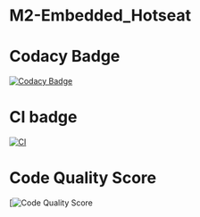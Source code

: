 # M2-Embedded_Hotseat
# Codacy Badge
[![Codacy Badge](https://app.codacy.com/project/badge/Grade/ff9399c12a6540bf8d734bc41ea2ec95)](https://www.codacy.com/gh/Sanu15kumar1999/M2-Embedded_Hotseat/dashboard?utm_source=github.com&amp;utm_medium=referral&amp;utm_content=Sanu15kumar1999/M2-Embedded_Hotseat&amp;utm_campaign=Badge_Grade)
# CI badge
[![CI](https://github.com/Sanu15kumar1999/M2-Embedded_Hotseat/actions/workflows/main.yml/badge.svg)](https://github.com/Sanu15kumar1999/M2-Embedded_Hotseat/actions/workflows/main.yml)
# Code Quality Score
[![Code Quality Score](https://api.codiga.io/project/30145/score/svg)

